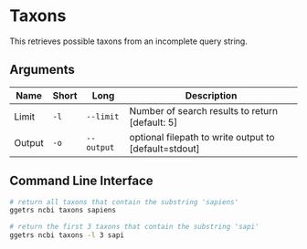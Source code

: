 # Taxons

This retrieves possible taxons from an incomplete query string.

## Arguments

| Name | Short | Long | Description |
|------|-------|------|-------------|
| Limit | `-l` | `--limit` | Number of search results to return [default: 5] |
| Output | `-o` | `--output` | optional filepath to write output to [default=stdout] |

## Command Line Interface

```bash
# return all taxons that contain the substring 'sapiens'
ggetrs ncbi taxons sapiens

# return the first 3 taxons that contain the substring 'sapi'
ggetrs ncbi taxons -l 3 sapi
```
